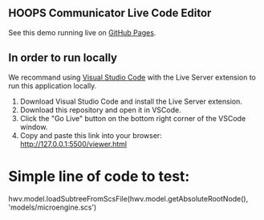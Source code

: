 ## HOOPS Communicator Live Code Editor
See this demo running live on [GitHub Pages](https://techsoft3d.github.io/HOOPS-Communicator-Live-Code-Editor/index.html). 

## In order to run locally

We recommand using [Visual Studio Code](https://code.visualstudio.com/download) with the Live Server extension to run this application locally.

1. Download Visual Studio Code and install the Live Server extension.
2. Download this repository and open it in VSCode.
3. Click the "Go Live" button on the bottom right corner of the VSCode window.
4. Copy and paste this link into your browser: http://127.0.0.1:5500/viewer.html

# Simple line of code to test:
hwv.model.loadSubtreeFromScsFile(hwv.model.getAbsoluteRootNode(), 'models/microengine.scs')

